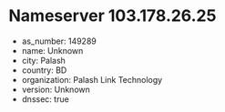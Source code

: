 # Nameserver 103.178.26.25

* as_number: 149289
* name: Unknown
* city: Palash
* country: BD
* organization: Palash Link Technology
* version: Unknown
* dnssec: true
